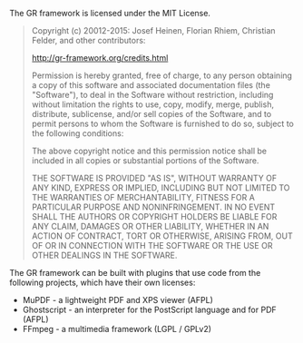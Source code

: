 The GR framework is licensed under the MIT License.

> Copyright (c) 20012-2015: Josef Heinen, Florian Rhiem, Christian Felder,
> and other contributors:
>
> http://gr-framework.org/credits.html
>
> Permission is hereby granted, free of charge, to any person obtaining
> a copy of this software and associated documentation files (the
> "Software"), to deal in the Software without restriction, including
> without limitation the rights to use, copy, modify, merge, publish,
> distribute, sublicense, and/or sell copies of the Software, and to
> permit persons to whom the Software is furnished to do so, subject to
> the following conditions:
>
> The above copyright notice and this permission notice shall be
> included in all copies or substantial portions of the Software.
>
> THE SOFTWARE IS PROVIDED "AS IS", WITHOUT WARRANTY OF ANY KIND,
> EXPRESS OR IMPLIED, INCLUDING BUT NOT LIMITED TO THE WARRANTIES OF
> MERCHANTABILITY, FITNESS FOR A PARTICULAR PURPOSE AND
> NONINFRINGEMENT. IN NO EVENT SHALL THE AUTHORS OR COPYRIGHT HOLDERS BE
> LIABLE FOR ANY CLAIM, DAMAGES OR OTHER LIABILITY, WHETHER IN AN ACTION
> OF CONTRACT, TORT OR OTHERWISE, ARISING FROM, OUT OF OR IN CONNECTION
> WITH THE SOFTWARE OR THE USE OR OTHER DEALINGS IN THE SOFTWARE.

The GR framework can be built with plugins that use code from the
following projects, which have their own licenses:

- MuPDF - a lightweight PDF and XPS viewer (AFPL)
- Ghostscript - an interpreter for the PostScript language and for PDF (AFPL)
- FFmpeg - a multimedia framework (LGPL / GPLv2)

